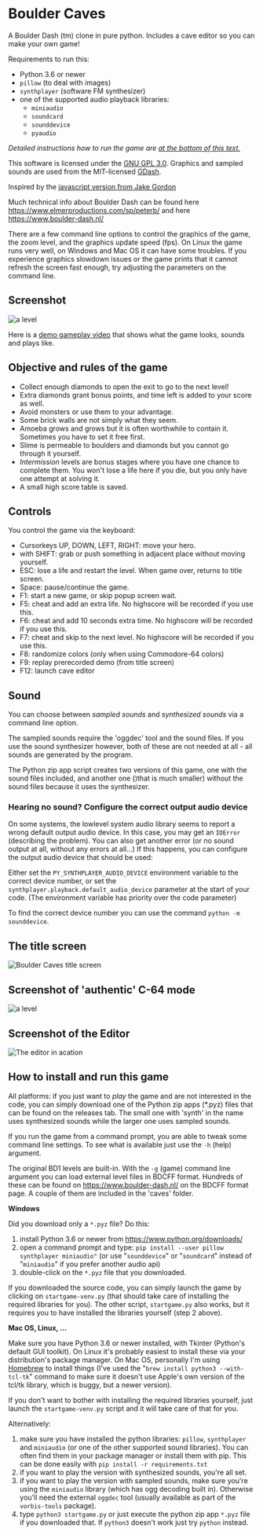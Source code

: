 # Boulder Caves
A Boulder Dash (tm) clone in pure python. Includes a cave editor so you can make your own game!

Requirements to run this:
- Python 3.6 or newer
- ``pillow`` (to deal with images)
- ``synthplayer`` (software FM synthesizer)
- one of the supported audio playback libraries:
    - ``miniaudio``
    - ``soundcard``
    - ``sounddevice``
    - ``pyaudio``

*Detailed instructions how to run the game are [at the bottom of this text.](#how-to-install-and-run-this-game)*

This software is licensed under the [GNU GPL 3.0](https://www.gnu.org/licenses/gpl.html).
Graphics and sampled sounds are used from the MIT-licensed [GDash](https://bitbucket.org/czirkoszoltan/gdash). 


Inspired by the [javascript version from Jake Gordon](http://codeincomplete.com/posts/javascript-boulderdash/)


Much technical info about Boulder Dash can be found here https://www.elmerproductions.com/sp/peterb/
and here https://www.boulder-dash.nl/


There are a few command line options to control the graphics of the game, the zoom level,
and the graphics update speed (fps).
On Linux the game runs very well, on Windows and Mac OS it can have some troubles. 
If you experience graphics slowdown issues or the game prints that it cannot refresh
the screen fast enough, try adjusting the parameters on the command line.

## Screenshot

![a level](screenshots/screenshot2.png?raw=true "Screenshot of a level in progress")

Here is a [demo gameplay video](https://www.youtube.com/watch?v=KMvRBM28OP4) that shows what the
game looks, sounds and plays like.


## Objective and rules of the game

- Collect enough diamonds to open the exit to go to the next level!
- Extra diamonds grant bonus points, and time left is added to your score as well.
- Avoid monsters or use them to your advantage.
- Some brick walls are not simply what they seem. 
- Amoeba grows and grows but it is often worthwhile to contain it. Sometimes you have
  to set it free first.
- Slime is permeable to boulders and diamonds but you cannot go through it yourself.  
- *Intermission* levels are bonus stages where you have one chance to complete them.
You won't lose a life here if you die, but you only have one attempt at solving it.
- A small high score table is saved. 


## Controls

You control the game via the keyboard:

- Cursorkeys UP, DOWN, LEFT, RIGHT: move your hero.
- with SHIFT: grab or push something in adjacent place without moving yourself.
- ESC: lose a life and restart the level. When game over, returns to title screen.
- Space: pause/continue the game.
- F1: start a new game, or skip popup screen wait.
- F5: cheat and add an extra life.  No highscore will be recorded if you use this.
- F6: cheat and add 10 seconds extra time.   No highscore will be recorded if you use this.
- F7: cheat and skip to the next level.   No highscore will be recorded if you use this.
- F8: randomize colors (only when using Commodore-64 colors)
- F9: replay prerecorded demo (from title screen)
- F12: launch cave editor


## Sound

You can choose between *sampled sounds* and *synthesized sounds* via a command line option.

The sampled sounds require the 'oggdec' tool and the sound files. If you use the 
sound synthesizer however, both of these are not needed at all - all sounds are generated
by the program.

The Python zip app script creates two versions of this game, one with the sound files included,
and another one ()that is much smaller) without the sound files because it uses the synthesizer.

### Hearing no sound? Configure the correct output audio device
On some systems, the lowlevel system audio library seems to report a wrong 
default output audio device. In this case, you may get an ``IOError``
(describing the problem). You can also get another error (or no sound output at all,
without any errors at all...) If this happens, you can configure the output audio device
that should be used:

Either set the ``PY_SYNTHPLAYER_AUDIO_DEVICE`` environment variable to the correct device number,
or set the ``synthplayer.playback.default_audio_device`` parameter at the start of your code.
(The environment variable has priority over the code parameter)

To find the correct device number you can use the command ``python -m sounddevice``.


## The title screen

![Boulder Caves title screen](screenshots/screenshot.png?raw=true "Screenshot of the title screen")


## Screenshot of 'authentic' C-64 mode

![a level](screenshots/screenshot3.png?raw=true "Screenshot of the game runnig in 'authentic' C-64 mode")


## Screenshot of the Editor

![The editor in acation](screenshots/screenshot4.png?raw=true "Screenshot of the cave editor with a C-64 color palette")


## How to install and run this game

All platforms: if you just want to *play* the game and are not interested in the code,
you can simply download one of the Python zip apps (*.pyz) files that can be found
on the releases tab. The small one with 'synth' in the name uses synthesized sounds
while the larger one uses sampled sounds. 

If you run the game from a command prompt, you are able to tweak some command line settings.
To see what is available just use the ``-h`` (help) argument.

The original BD1 levels are built-in. With the ``-g`` (game) command line argument you can 
load external level files in BDCFF format. Hundreds of these can be found on 
https://www.boulder-dash.nl/  on the BDCFF format page.  A couple of them are included
in the 'caves' folder.


**Windows**

Did you download only a ```*.pyz``` file? Do this:
1. install Python 3.6 or newer from https://www.python.org/downloads/
1. open a command prompt and type:
   ``pip install --user pillow synthplayer miniaudio"``
   (or use "``sounddevice``" or "``soundcard``" instead of "``miniaudio``" if you prefer another audio api)
1. double-click on the ``*.pyz`` file that you downloaded.

If you downloaded the source code, you can simply launch the game
by clicking on ``startgame-venv.py``  (that should take care of installing the
required libraries for you).  The other script, ``startgame.py`` also works, but
it requires you to have installed the libraries yourself (step 2 above).


**Mac OS, Linux, ...**

Make sure you have Python 3.6 or newer installed, with Tkinter (Python's default GUI toolkit).
On Linux it's probably easiest to install these via your distribution's package manager.
On Mac OS, personally I'm using [Homebrew](https://brew.sh) to install things
(I've used the "``brew install python3 --with-tcl-tk``" command to make sure it doesn't use Apple's
own version of the tcl/tk library, which is buggy, but a newer version).

If you don't want to bother with installing the required libraries yourself, 
just launch the ``startgame-venv.py`` script and it will take care of that for you.

Alternatively:

1. make sure you have installed the python libraries: ``pillow``,  ``synthplayer`` and ``miniaudio``
   (or one of the other supported sound libraries). You can often find them in your package manager or install them with pip.
   This can be done easily with ``pip install -r requirements.txt``
1. if you want to play the version with synthesized sounds, you're all set.
1. if you want to play the version with sampled sounds, make sure you're using the ``miniaudio``
   library (which has ogg decoding built in). Otherwise you'll need the external 
   ``oggdec`` tool (usually available as part of the ``vorbis-tools`` package).
1. type ``python3 startgame.py``  or just execute the python zip app ``*.pyz`` file if you
   downloaded that.  If ``python3`` doesn't work just try ``python`` instead. 

